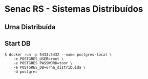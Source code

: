 # Senac RS - Sistemas Distribuídos

## Urna Distribuída

## Start DB

```
$ docker run -p 5433:5432 --name postgres-local \
    -e POSTGRES_USER=root \
    -e POSTGRES_PASSWORD=toor \
    -e POSTGRES_DB=urna_distribuida \
    -d postgres
```